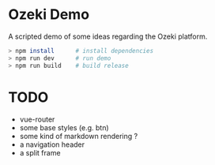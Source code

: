 # Ozeki Demo

A scripted demo of some ideas regarding the Ozeki platform.

```bash
> npm install      # install dependencies
> npm run dev      # run demo
> npm run build    # build release
```

# TODO

  * vue-router
  * some base styles (e.g. btn)
  * some kind of markdown rendering ?
  * a navigation header
  * a split frame
